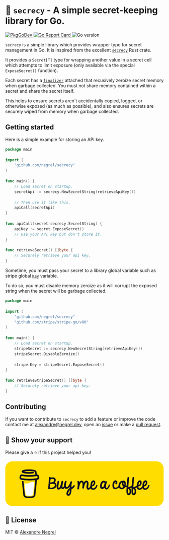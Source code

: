 # 🤫 `secrecy` - A simple secret-keeping library for Go.

<p>
	<a href="https://pkg.go.dev/github.com/negrel/secrecy">
		<img alt="PkgGoDev" src="https://pkg.go.dev/badge/github.com/negrel/secrecy">
	</a>
	<a href="https://goreportcard.com/report/github.com/negrel/secrecy">
		<img alt="Go Report Card" src="https://goreportcard.com/badge/github.com/negrel/secrecy">
	</a>
	<img alt="Go version" src="https://img.shields.io/github/go-mod/go-version/prismelabs/analytics">
</p>

`secrecy` is a simple library which provides wrapper type for secret management
in Go. It is inspired from the excellent
[`secrecy`](https://github.com/iqlusioninc/crates/tree/main/secrecy) Rust crate.

It provides a `Secret[T]` type for wrapping another value in a secret cell which
attempts to limit exposure (only available via the special `ExposeSecret()`
function).

Each secret has a [`finalizer`](https://pkg.go.dev/runtime#SetFinalizer) attached
that recusively zeroize secret memory when garbage collected. You must not share
memory contained within a secret and share the secret itself.

This helps to ensure secrets aren't accidentally copied, logged, or otherwise
exposed (as much as possible), and also ensures secrets are securely wiped from
memory when garbage collected.

## Getting started

Here is a simple example for storing an API key.

```go
package main

import (
	"github.com/negrel/secrecy"
)

func main() {
	// Load secret on startup.
	secretApi := secrecy.NewSecretString(retrieveApiKey())

	// Then use it like this.
	apiCall(secretApi)
}

func apiCall(secret secrecy.SecretString) {
	apiKey := secret.ExposeSecret()
	// Use your API key but don't store it.
}

func retrieveSecret() []byte {
	// Securely retrieve your api key.
}
```

Sometime, you must pass your secret to a library global variable such as stripe
global [`Key`](https://pkg.go.dev/github.com/stripe/stripe-go/v80#pkg-variables)
variable.

To do so, you must disable memory zeroize as it will corrupt the exposed string
when the secret will be garbage collected.

```go
package main

import (
	"github.com/negrel/secrecy"
	"github.com/stripe/stripe-go/v80"
)

func main() {
	// Load secret on startup.
	stripeSecret := secrecy.NewSecretString(retrieveApiKey())
	stripeSecret.DisableZeroize()

	stripe.Key = stripeSecret.ExposeSecret()
}

func retrieveStripeSecret() []byte {
	// Securely retrieve your api key.
}
```

## Contributing

If you want to contribute to `secrecy` to add a feature or improve the code contact
me at [alexandre@negrel.dev](mailto:alexandre@negrel.dev), open an
[issue](https://github.com/negrel/secrecy/issues) or make a
[pull request](https://github.com/negrel/secrecy/pulls).

## :stars: Show your support

Please give a :star: if this project helped you!

[![buy me a coffee](https://github.com/negrel/.github/blob/master/.github/images/bmc-button.png?raw=true)](https://www.buymeacoffee.com/negrel)

## :scroll: License

MIT © [Alexandre Negrel](https://www.negrel.dev/)
